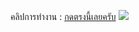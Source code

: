 
คลิปการทำงาน : [กดตรงนี้เลยครับ](https://drive.google.com/file/d/1F3P068yIaAOBNevpKPsAit3rY-mEJQwH/view?usp=sharing)
![](https://tenor.com/th/view/pepe-clap-pepe-frog-gif-21617014)
